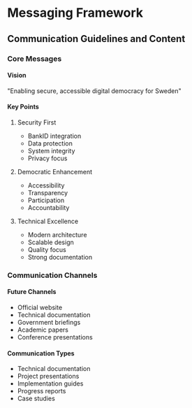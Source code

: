# Messaging Framework
## Communication Guidelines and Content

### Core Messages

#### Vision
"Enabling secure, accessible digital democracy for Sweden"

#### Key Points
1. Security First
   - BankID integration
   - Data protection
   - System integrity
   - Privacy focus

2. Democratic Enhancement
   - Accessibility
   - Transparency
   - Participation
   - Accountability

3. Technical Excellence
   - Modern architecture
   - Scalable design
   - Quality focus
   - Strong documentation

### Communication Channels

#### Future Channels
- Official website
- Technical documentation
- Government briefings
- Academic papers
- Conference presentations

#### Communication Types
- Technical documentation
- Project presentations
- Implementation guides
- Progress reports
- Case studies
